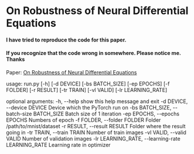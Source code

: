 
# On Robustness of Neural Differential Equations

#### I have tried to reproduce the code for this paper.
#### If you recognize that the code wrong in somewhere. Please notice me. Thanks

Paper: [On Robustness of Neural Differential Equations](https://arxiv.org/abs/1910.05513)

usage: run.py [-h] [-d DEVICE] [-bs BATCH_SIZE] [-ep EPOCHS] [-f FOLDER]
              [-r RESULT] [-tr TRAIN] [-vl VALID] [-lr LEARNING_RATE]

optional arguments:
  -h, --help            show this help message and exit
  -d DEVICE, --device DEVICE
                        Device which the PyTorch run on
  -bs BATCH_SIZE, --batch-size BATCH_SIZE
                        Batch size of 1 iteration
  -ep EPOCHS, --epochs EPOCHS
                        Numbers of epoch
  -f FOLDER, --folder FOLDER
                        Folder /path/to/mnist/dataset
  -r RESULT, --result RESULT
                        Folder where the result going in
  -tr TRAIN, --train TRAIN
                        Number of train images
  -vl VALID, --valid VALID
                        Number of validation images
  -lr LEARNING_RATE, --learning-rate LEARNING_RATE
                        Learning rate in optimizer

